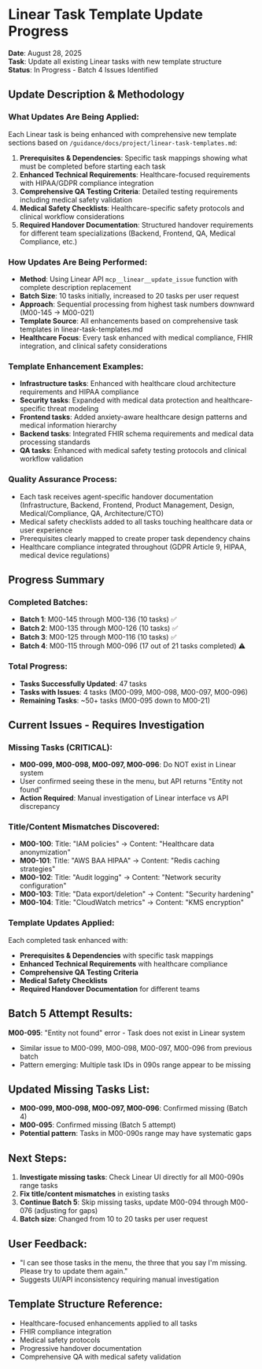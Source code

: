 # Linear Task Template Update Progress

**Date**: August 28, 2025  
**Task**: Update all existing Linear tasks with new template structure  
**Status**: In Progress - Batch 4 Issues Identified

## Update Description & Methodology

### What Updates Are Being Applied:
Each Linear task is being enhanced with comprehensive new template sections based on `/guidance/docs/project/linear-task-templates.md`:

1. **Prerequisites & Dependencies**: Specific task mappings showing what must be completed before starting each task
2. **Enhanced Technical Requirements**: Healthcare-focused requirements with HIPAA/GDPR compliance integration
3. **Comprehensive QA Testing Criteria**: Detailed testing requirements including medical safety validation
4. **Medical Safety Checklists**: Healthcare-specific safety protocols and clinical workflow considerations
5. **Required Handover Documentation**: Structured handover requirements for different team specializations (Backend, Frontend, QA, Medical Compliance, etc.)

### How Updates Are Being Performed:
- **Method**: Using Linear API `mcp__linear__update_issue` function with complete description replacement
- **Batch Size**: 10 tasks initially, increased to 20 tasks per user request
- **Approach**: Sequential processing from highest task numbers downward (M00-145 → M00-021)
- **Template Source**: All enhancements based on comprehensive task templates in linear-task-templates.md
- **Healthcare Focus**: Every task enhanced with medical compliance, FHIR integration, and clinical safety considerations

### Template Enhancement Examples:
- **Infrastructure tasks**: Enhanced with healthcare cloud architecture requirements and HIPAA compliance
- **Security tasks**: Expanded with medical data protection and healthcare-specific threat modeling
- **Frontend tasks**: Added anxiety-aware healthcare design patterns and medical information hierarchy
- **Backend tasks**: Integrated FHIR schema requirements and medical data processing standards
- **QA tasks**: Enhanced with medical safety testing protocols and clinical workflow validation

### Quality Assurance Process:
- Each task receives agent-specific handover documentation (Infrastructure, Backend, Frontend, Product Management, Design, Medical/Compliance, QA, Architecture/CTO)
- Medical safety checklists added to all tasks touching healthcare data or user experience
- Prerequisites clearly mapped to create proper task dependency chains
- Healthcare compliance integrated throughout (GDPR Article 9, HIPAA, medical device regulations)

## Progress Summary

### Completed Batches:
- **Batch 1**: M00-145 through M00-136 (10 tasks) ✅
- **Batch 2**: M00-135 through M00-126 (10 tasks) ✅  
- **Batch 3**: M00-125 through M00-116 (10 tasks) ✅
- **Batch 4**: M00-115 through M00-096 (17 out of 21 tasks completed) ⚠️

### Total Progress:
- **Tasks Successfully Updated**: 47 tasks
- **Tasks with Issues**: 4 tasks (M00-099, M00-098, M00-097, M00-096)
- **Remaining Tasks**: ~50+ tasks (M00-095 down to M00-21)

## Current Issues - Requires Investigation

### Missing Tasks (CRITICAL):
- **M00-099, M00-098, M00-097, M00-096**: Do NOT exist in Linear system
- User confirmed seeing these in the menu, but API returns "Entity not found"
- **Action Required**: Manual investigation of Linear interface vs API discrepancy

### Title/Content Mismatches Discovered:
- **M00-100**: Title: "IAM policies" → Content: "Healthcare data anonymization"
- **M00-101**: Title: "AWS BAA HIPAA" → Content: "Redis caching strategies"  
- **M00-102**: Title: "Audit logging" → Content: "Network security configuration"
- **M00-103**: Title: "Data export/deletion" → Content: "Security hardening"
- **M00-104**: Title: "CloudWatch metrics" → Content: "KMS encryption"

### Template Updates Applied:
Each completed task enhanced with:
- **Prerequisites & Dependencies** with specific task mappings
- **Enhanced Technical Requirements** with healthcare compliance
- **Comprehensive QA Testing Criteria**
- **Medical Safety Checklists**
- **Required Handover Documentation** for different teams

## Batch 5 Attempt Results:

**M00-095**: "Entity not found" error - Task does not exist in Linear system
- Similar issue to M00-099, M00-098, M00-097, M00-096 from previous batch
- Pattern emerging: Multiple task IDs in 090s range appear to be missing

## Updated Missing Tasks List:
- **M00-099, M00-098, M00-097, M00-096**: Confirmed missing (Batch 4)
- **M00-095**: Confirmed missing (Batch 5 attempt)
- **Potential pattern**: Tasks in M00-090s range may have systematic gaps

## Next Steps:

1. **Investigate missing tasks**: Check Linear UI directly for all M00-090s range tasks
2. **Fix title/content mismatches** in existing tasks  
3. **Continue Batch 5**: Skip missing tasks, update M00-094 through M00-076 (adjusting for gaps)
4. **Batch size**: Changed from 10 to 20 tasks per user request

## User Feedback:
- "I can see those tasks in the menu, the three that you say I'm missing. Please try to update them again."
- Suggests UI/API inconsistency requiring manual investigation

## Template Structure Reference:
- Healthcare-focused enhancements applied to all tasks
- FHIR compliance integration
- Medical safety protocols
- Progressive handover documentation
- Comprehensive QA with medical safety validation